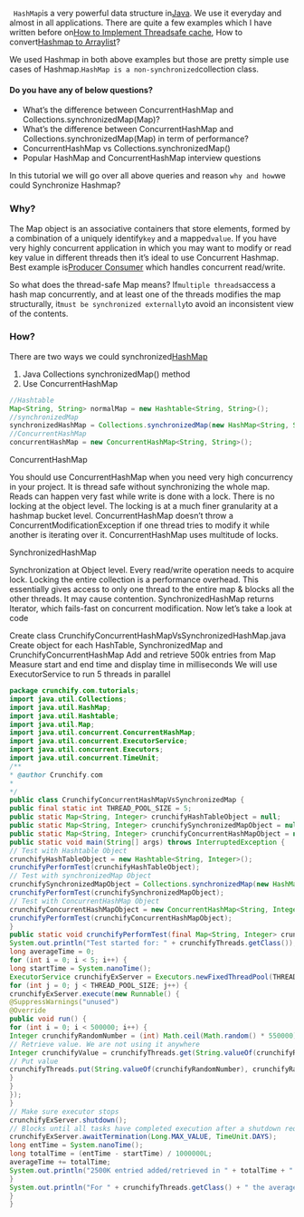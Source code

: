 `
HashMap`is a very powerful data structure in[Java](http://crunchify.com/category/java-tutorials/). We use it everyday and almost in all applications. There are quite a few examples which I have written before on[How to Implement Threadsafe cache](http://crunchify.com/implement-simple-threadsafe-cache-using-hashmap-without-using-synchronized-collection/), How to convert[Hashmap to Arraylist](http://crunchify.com/how-to-convert-hashmap-to-arraylist-in-java/)?

We used Hashmap in both above examples but those are pretty simple use cases of Hashmap.`HashMap is a non-synchronized`collection class.

#### Do you have any of below questions?

* What’s the difference between ConcurrentHashMap and Collections.synchronizedMap\(Map\)?
* What’s the difference between ConcurrentHashMap and Collections.synchronizedMap\(Map\) in term of performance?
* ConcurrentHashMap vs Collections.synchronizedMap\(\)
* Popular HashMap and ConcurrentHashMap interview questions

In this tutorial we will go over all above queries and reason `why and how`we could Synchronize Hashmap?





### Why?

The Map object is an associative containers that store elements, formed by a combination of a uniquely identify`key` and a mapped`value`. If you have very highly concurrent application in which you may want to modify or read key value in different threads then it’s ideal to use Concurrent Hashmap. Best example is[Producer Consumer](http://crunchify.com/java-producer-consumer-example-handle-concurrent-read-write/) which handles concurrent read/write.

So what does the thread-safe Map means? If`multiple threads`access a hash map concurrently, and at least one of the threads modifies the map structurally, it`must be synchronized externally`to avoid an inconsistent view of the contents.



### How?

There are two ways we could synchronized[HashMap](http://crunchify.com/java-hashmap-containskeyobject-key-and-containsvalueobject-value-check-if-key-exists-in-map/)

1. Java Collections synchronizedMap\(\) method
2. Use ConcurrentHashMap

```java
//Hashtable
Map<String, String> normalMap = new Hashtable<String, String>();
//synchronizedMap
synchronizedHashMap = Collections.synchronizedMap(new HashMap<String, String>());
//ConcurrentHashMap
concurrentHashMap = new ConcurrentHashMap<String, String>();
```




ConcurrentHashMap

You should use ConcurrentHashMap when you need very high concurrency in your project.
It is thread safe without synchronizing the whole map.
Reads can happen very fast while write is done with a lock.
There is no locking at the object level.
The locking is at a much finer granularity at a hashmap bucket level.
ConcurrentHashMap doesn’t throw a ConcurrentModificationException if one thread tries to modify it while another is iterating over it.
ConcurrentHashMap uses multitude of locks.


SynchronizedHashMap

Synchronization at Object level.
Every read/write operation needs to acquire lock.
Locking the entire collection is a performance overhead.
This essentially gives access to only one thread to the entire map & blocks all the other threads.
It may cause contention.
SynchronizedHashMap returns Iterator, which fails-fast on concurrent modification.
Now let’s take a look at code

Create class CrunchifyConcurrentHashMapVsSynchronizedHashMap.java
Create object for each HashTable, SynchronizedMap and CrunchifyConcurrentHashMap
Add and retrieve 500k entries from Map
Measure start and end time and display time in milliseconds
We will use ExecutorService to run 5 threads in parallel

```java
package crunchify.com.tutorials;
import java.util.Collections;
import java.util.HashMap;
import java.util.Hashtable;
import java.util.Map;
import java.util.concurrent.ConcurrentHashMap;
import java.util.concurrent.ExecutorService;
import java.util.concurrent.Executors;
import java.util.concurrent.TimeUnit;
/**
* @author Crunchify.com
*
*/
public class CrunchifyConcurrentHashMapVsSynchronizedMap {
public final static int THREAD_POOL_SIZE = 5;
public static Map<String, Integer> crunchifyHashTableObject = null;
public static Map<String, Integer> crunchifySynchronizedMapObject = null;
public static Map<String, Integer> crunchifyConcurrentHashMapObject = null;
public static void main(String[] args) throws InterruptedException {
// Test with Hashtable Object
crunchifyHashTableObject = new Hashtable<String, Integer>();
crunchifyPerformTest(crunchifyHashTableObject);
// Test with synchronizedMap Object
crunchifySynchronizedMapObject = Collections.synchronizedMap(new HashMap<String, Integer>());
crunchifyPerformTest(crunchifySynchronizedMapObject);
// Test with ConcurrentHashMap Object
crunchifyConcurrentHashMapObject = new ConcurrentHashMap<String, Integer>();
crunchifyPerformTest(crunchifyConcurrentHashMapObject);
}
public static void crunchifyPerformTest(final Map<String, Integer> crunchifyThreads) throws InterruptedException {
System.out.println("Test started for: " + crunchifyThreads.getClass());
long averageTime = 0;
for (int i = 0; i < 5; i++) {
long startTime = System.nanoTime();
ExecutorService crunchifyExServer = Executors.newFixedThreadPool(THREAD_POOL_SIZE);
for (int j = 0; j < THREAD_POOL_SIZE; j++) {
crunchifyExServer.execute(new Runnable() {
@SuppressWarnings("unused")
@Override
public void run() {
for (int i = 0; i < 500000; i++) {
Integer crunchifyRandomNumber = (int) Math.ceil(Math.random() * 550000);
// Retrieve value. We are not using it anywhere
Integer crunchifyValue = crunchifyThreads.get(String.valueOf(crunchifyRandomNumber));
// Put value
crunchifyThreads.put(String.valueOf(crunchifyRandomNumber), crunchifyRandomNumber);
}
}
});
}
// Make sure executor stops
crunchifyExServer.shutdown();
// Blocks until all tasks have completed execution after a shutdown request
crunchifyExServer.awaitTermination(Long.MAX_VALUE, TimeUnit.DAYS);
long entTime = System.nanoTime();
long totalTime = (entTime - startTime) / 1000000L;
averageTime += totalTime;
System.out.println("2500K entried added/retrieved in " + totalTime + " ms");
}
System.out.println("For " + crunchifyThreads.getClass() + " the average time is " + averageTime / 5 + " ms\n");
}
}
```
